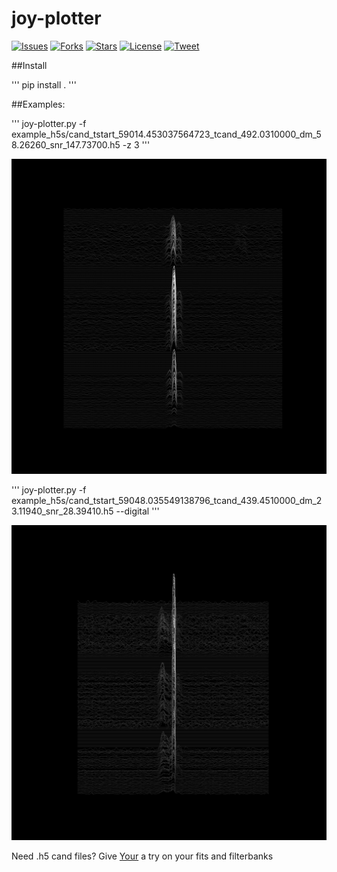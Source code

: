 # joy-plotter


[![Issues](https://img.shields.io/github/issues/josephwkania/joy-plotter?style=flat-square)]()
[![Forks](https://img.shields.io/github/forks/josephwkania/joy-plotter?style=flat-square)]()
[![Stars](https://img.shields.io/github/stars/josephwkania/joy-plotter?style=flat-square)]()
[![License](https://img.shields.io/github/license/josephwkania/joy-plotter?style=flat-square)]()
[![Tweet](https://img.shields.io/twitter/url?url=https%3A%2F%2Fgithub.com%2Fjosephwkania%2Fjoy-plotter)]()

##Install 

'''
pip install .
'''

##Examples:

'''
joy-plotter.py -f example_h5s/cand_tstart_59014.453037564723_tcand_492.0310000_dm_58.26260_snr_147.73700.h5 -z 3 
'''

![Output of the above command](https://github.com/josephwkania/joy-plotter/blob/master/cand_tstart_59014.453037564723_tcand_492.0310000_dm_58.26260_snr_147.73700.png)

'''
joy-plotter.py -f example_h5s/cand_tstart_59048.035549138796_tcand_439.4510000_dm_23.11940_snr_28.39410.h5 --digital
'''

![Output of the above command](https://github.com/josephwkania/joy-plotter/blob/master/cand_tstart_59014.453037564723_tcand_499.3820000_dm_57.08550_snr_83.16930.png)

Need .h5 cand files? Give <a href="https://github.com/devanshkv/your">Your</a> a try on your fits and filterbanks
